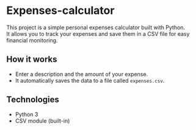 ﻿# Expenses-calculator
This project is a simple personal expenses calculator built with Python.  
It allows you to track your expenses and save them in a CSV file for easy financial monitoring.

## How it works

- Enter a description and the amount of your expense.
- It automatically saves the data to a file called `expenses.csv`.

## Technologies

- Python 3
- CSV module (built-in)
